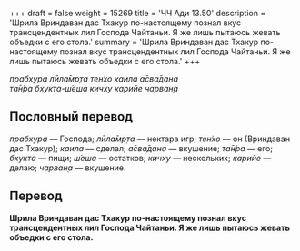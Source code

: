 +++
draft = false
weight = 15269
title = 'ЧЧ Ади 13.50'
description = 'Шрила Вриндаван дас Тхакур по-настоящему познал вкус трансцендентных лил Господа Чайтаньи. Я же лишь пытаюсь жевать объедки с его стола.'
summary = 'Шрила Вриндаван дас Тхакур по-настоящему познал вкус трансцендентных лил Господа Чайтаньи. Я же лишь пытаюсь жевать объедки с его стола.'
+++

_прабхура лӣла̄мр̣та тен̇хо каила а̄сва̄дана  
та̄н̇ра бхукта-ш́еша кичху карийе чарван̣а_

## Пословный перевод

_прабхура_ — Господа; _лӣла̄мр̣та_ — нектара игр; _тен̇хо_ — он (Вриндаван дас Тхакур); _каила_ — сделал; _а̄сва̄дана_ — вкушение; _та̄н̇ра_ — его; _бхукта_ — пищи; _ш́еша_ — остатков; _кичху_ — нескольких; _карийе_ — делаю; _чарван̣а_ — вкушение.

## Перевод

**Шрила Вриндаван дас Тхакур по-настоящему познал вкус трансцендентных лил Господа Чайтаньи. Я же лишь пытаюсь жевать объедки с его стола.**
